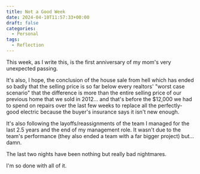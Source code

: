 ```yaml
---
title: Not a Good Week
date: 2024-04-10T11:57:33+00:00
draft: false
categories:
  - Personal
tags:
  - Reflection
---
```


This week, as I write this, is the first anniversary of my mom's very unexpected passing.

It's also, I hope, the conclusion of the house sale from hell which has ended so badly that the selling price is so far below every realtors' "worst case scenario" that the difference is more than the entire selling price of our previous home that we sold in 2012... and that's before the $12,000 we had to spend on repairs over the last few weeks to replace all the perfectly-good electric because the buyer's insurance says it isn't new enough.

It's also following the layoffs/reassignments of the team I managed for the last 2.5 years and the end of my management role. It wasn't due to the team's performance (they also ended a team with a far bigger project) but... damn.

The last two nights have been nothing but really bad nightmares.

I'm so done with all of it.
